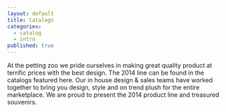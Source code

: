```yaml
---
layout: default
title: Catalogs
categories: 
  - catalog
  - intro
published: true
---
```


At the petting zoo we pride ourselves in making great quality product at terrific prices with the best design. The 2014 line can be found in the catalogs featured here. Our in house design & sales teams have worked together to bring you design, style and on trend plush  for the entire  marketplace. We are proud to present  the 2014 product line and treasured souvenirs.